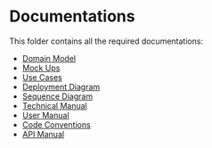# Documentations
This folder contains all the required documentations:
- [Domain Model](https://github.com/SELab-2/OSOC-2/blob/documentation/docs/modellen.md)
- [Mock Ups](https://github.com/SELab-2/OSOC-2/tree/documentation/docs/mock_ups)
- [Use Cases]()
- [Deployment Diagram]()
- [Sequence Diagram]()
- [Technical Manual](https://github.com/SELab-2/OSOC-2/blob/documentation/docs/docker_quick_guide.md)
- [User Manual](https://github.com/SELab-2/OSOC-2/blob/documentation/docs/user_manual.md)
- [Code Conventions](https://github.com/SELab-2/OSOC-2/blob/documentation/docs/conventions.md)
- [API Manual](https://github.com/SELab-2/OSOC-2/blob/documentation/docs/searching.md)
